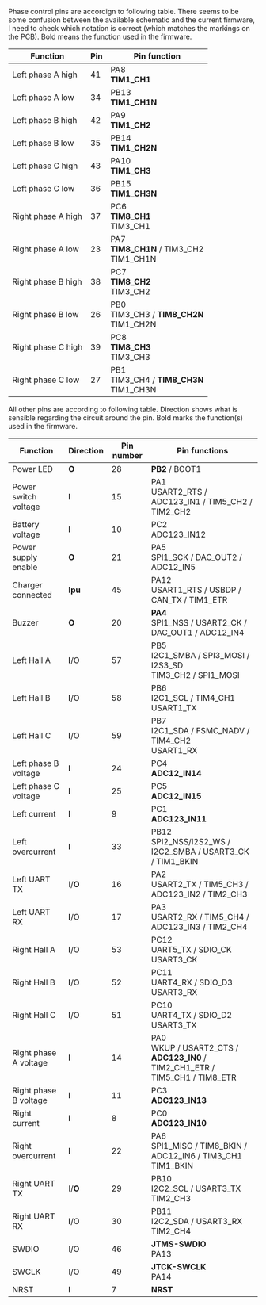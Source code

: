 Phase control pins are accordign to following table. There seems to be some 
confusion between the available schematic and the current firmware, I need to 
check which notation is correct (which matches the markings on the PCB). Bold 
means the function used in the firmware.

| Function           | Pin | Pin function                                   |
|--------------------|-----|------------------------------------------------|
| Left phase A high  | 41  | PA8<br/>**TIM1_CH1**                           |
| Left phase A low   | 34  | PB13<br/>**TIM1_CH1N**                         |
| Left phase B high  | 42  | PA9<br/>**TIM1_CH2**                           |
| Left phase B low   | 35  | PB14<br/>**TIM1_CH2N**                         |
| Left phase C high  | 43  | PA10<br/>**TIM1_CH3**                          |
| Left phase C low   | 36  | PB15<br/>**TIM1_CH3N**                         |
| Right phase A high | 37  | PC6<br/>**TIM8_CH1**<br/>TIM3_CH1              |
| Right phase A low  | 23  | PA7<br/>**TIM8_CH1N** / TIM3_CH2<br/>TIM1_CH1N |
| Right phase B high | 38  | PC7<br/>**TIM8_CH2**<br/>TIM3_CH2              |
| Right phase B low  | 26  | PB0<br/>TIM3_CH3 / **TIM8_CH2N**<br/>TIM1_CH2N |
| Right phase C high | 39  | PC8<br/>**TIM8_CH3**<br/>TIM3_CH3              |
| Right phase C low  | 27  | PB1<br/>TIM3_CH4 / **TIM8_CH3N**<br/>TIM1_CH3N |


All other pins are according to following table. Direction shows what is sensible regarding the circuit around the pin. Bold marks the 
function(s) used in the firmware.

| Function                    | Direction | Pin number | Pin functions                                                               |
|-----------------------------|-----------|------------|-----------------------------------------------------------------------------|
| Power LED                   | **O**     | 28         | **PB2** / BOOT1                                                             |
| Power switch voltage        | **I**     | 15         | PA1<br/>USART2_RTS / ADC123_IN1 / TIM5_CH2 / TIM2_CH2                       |
| Battery voltage             | **I**     | 10         | PC2<br/>ADC123_IN12                                                         |
| Power supply enable         | **O**     | 21         | PA5<br/>SPI1_SCK / DAC_OUT2 / ADC12_IN5                                     |
| Charger connected           | **Ipu**   | 45         | PA12<br/>USART1_RTS / USBDP / CAN_TX / TIM1_ETR                             |
| Buzzer                      | **O**     | 20         | **PA4**<br/>SPI1_NSS / USART2_CK / DAC_OUT1 / ADC12_IN4                     |
| Left Hall A                 | **I**/O   | 57         | PB5<br/>I2C1_SMBA / SPI3_MOSI / I2S3_SD<br/>TIM3_CH2 / SPI1_MOSI            |
| Left Hall B                 | **I**/O   | 58         | PB6<br/>I2C1_SCL / TIM4_CH1<br/>USART1_TX                                   |
| Left Hall C                 | **I**/O   | 59         | PB7<br/>I2C1_SDA / FSMC_NADV / TIM4_CH2<br/>USART1_RX                       |
| Left phase B voltage        | **I**     | 24         | PC4<br/>**ADC12_IN14**                                                      |
| Left phase C voltage        | **I**     | 25         | PC5<br/>**ADC12_IN15**                                                      |
| Left current                | **I**     | 9          | PC1<br/>**ADC123_IN11**                                                     |
| Left overcurrent            | **I**     | 33         | PB12<br/>SPI2_NSS/I2S2_WS / I2C2_SMBA / USART3_CK / TIM1_BKIN               |
| Left UART TX                | I/**O**   | 16         | PA2<br/>USART2_TX / TIM5_CH3 / ADC123_IN2 / TIM2_CH3                        |
| Left UART RX                | **I**/O   | 17         | PA3<br/>USART2_RX / TIM5_CH4 / ADC123_IN3 / TIM2_CH4                        |
| Right Hall A                | **I**/O   | 53         | PC12<br/>UART5_TX / SDIO_CK<br/>USART3_CK                                   |
| Right Hall B                | **I**/O   | 52         | PC11<br/>UART4_RX / SDIO_D3<br/>USART3_RX                                   |
| Right Hall C                | **I**/O   | 51         | PC10<br/>UART4_TX / SDIO_D2<br/>USART3_TX                                   |
| Right phase A voltage       | **I**     | 14         | PA0<br/>WKUP / USART2_CTS / **ADC123_IN0** / TIM2_CH1_ETR / TIM5_CH1 / TIM8_ETR |
| Right phase B voltage       | **I**     | 11         | PC3<br/>**ADC123_IN13**                                                     |
| Right current               | **I**     | 8          | PC0<br/>**ADC123_IN10**                                                     |
| Right overcurrent           | **I**     | 22         | PA6<br/>SPI1_MISO / TIM8_BKIN / ADC12_IN6 / TIM3_CH1<br/>TIM1_BKIN          |
| Right UART TX               | I/**O**   | 29         | PB10<br/>I2C2_SCL / USART3_TX<br/>TIM2_CH3                                  |
| Right UART RX               | **I**/O   | 30         | PB11<br/>I2C2_SDA / USART3_RX<br/>TIM2_CH4                                  |
| SWDIO                       | I/O       | 46         | **JTMS-SWDIO**<br/>PA13                                                     |
| SWCLK                       | I/O       | 49         | **JTCK-SWCLK**<br/>PA14                                                     |
| NRST                        | **I**     | 7          | **NRST**                                                                    |
